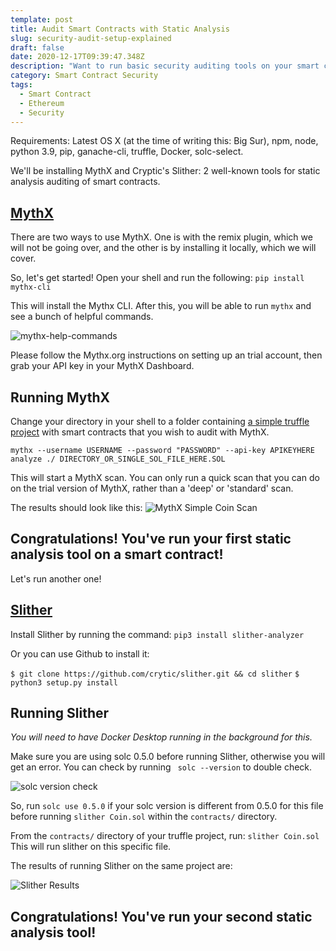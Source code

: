 ```yaml
---
template: post
title: Audit Smart Contracts with Static Analysis
slug: security-audit-setup-explained
draft: false
date: 2020-12-17T09:39:47.348Z
description: "Want to run basic security auditing tools on your smart contracts? Here's what you need to know about how to setup your local environment to test the contracts."
category: Smart Contract Security
tags:
  - Smart Contract
  - Ethereum
  - Security
---
```


Requirements: Latest OS X (at the time of writing this: Big Sur), npm, node, python 3.9, pip, ganache-cli, truffle, Docker, solc-select. 

We'll be installing MythX and Cryptic's Slither: 2 well-known tools for static analysis auditing of smart contracts. 

## <a href="https://mythx.io/">MythX</a>

There are two ways to use MythX. One is with the remix plugin, which we will not be going over, and the other is by installing it locally, which we will cover. 

So, let's get started! 
Open your shell and run the following: 
```pip install mythx-cli```

This will install the Mythx CLI. After this, you will be able to run ```mythx``` and see a bunch of helpful commands. 

![mythx-help-commands](https://imgur.com/859ovlt.png)

Please follow the Mythx.org instructions on setting up an trial account, then grab your API key in your MythX Dashboard. 

## Running MythX

Change your directory in your shell to a folder containing <a href="https://github.com/ConsenSys-Academy/simple-coin.git">a simple truffle project</a> with smart contracts that you wish to audit with MythX. 

 ``` 
 mythx --username USERNAME --password "PASSWORD" --api-key APIKEYHERE analyze ./ DIRECTORY_OR_SINGLE_SOL_FILE_HERE.SOL 
 ```

This will start a MythX scan. You can only run a quick scan that you can do on the trial version of MythX, rather than a 'deep' or 'standard' scan. 

The results should look like this: 
![MythX Simple Coin Scan](https://imgur.com/3JbWuIu.png)

## Congratulations! You've run your first static analysis tool on a smart contract! 

Let's run another one! 

## <a href="https://github.com/crytic/slither">Slither</a>

Install Slither by running the command: 
``` pip3 install slither-analyzer ```

Or you can use Github to install it: 

``` $ git clone https://github.com/crytic/slither.git && cd slither ```
``` $ python3 setup.py install ```

## Running Slither 

<em>You will need to have Docker Desktop running in the background for this.</em> 

Make sure you are using solc 0.5.0 before running Slither, otherwise you will get an error. You can check by running ``` solc --version``` to double check. 

![solc version check](https://imgur.com/8oVObff.png)

So, run ``` solc use 0.5.0 ``` if your solc version is different from 0.5.0 for this file before running ``` slither Coin.sol ``` within the ```contracts/``` directory. 

From the ```contracts/``` directory of your truffle project, run: 
``` slither Coin.sol ``` 
This will run slither on this specific file.

The results of running Slither on the same project are: 

![Slither Results](https://imgur.com/wixhzUg.png)

## Congratulations! You've run your second static analysis tool! 

